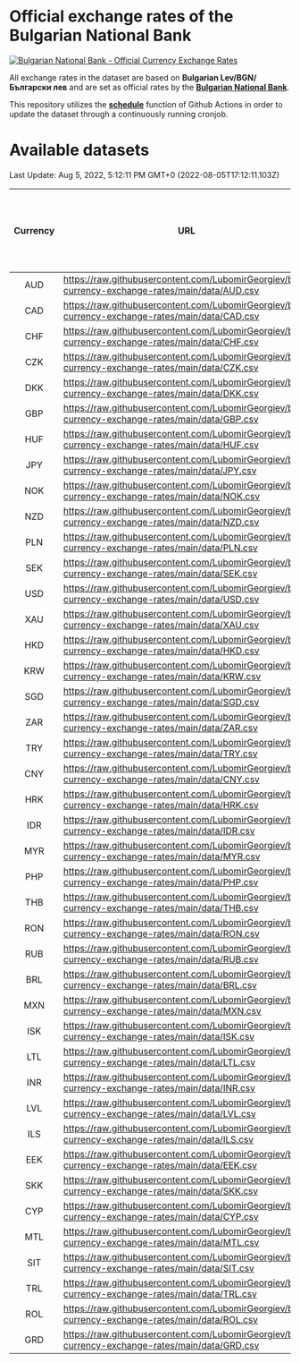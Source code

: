 # Official exchange rates of the Bulgarian National Bank

[![Bulgarian National Bank - Official Currency Exchange Rates](https://github.com/LubomirGeorgiev/bnb-currency-exchange-rates/actions/workflows/update-rates.yml/badge.svg?branch=main)](https://github.com/LubomirGeorgiev/bnb-currency-exchange-rates/actions/workflows/update-rates.yml)

All exchange rates in the dataset are based on **Bulgarian Lev/BGN/Български лев** and are set as official rates by the [**Bulgarian National Bank**](https://www.bnb.bg/Statistics/StExternalSector/StExchangeRates/StERForeignCurrencies/index.htm?toLang=_EN).

This repository utilizes the [**schedule**](https://docs.github.com/en/actions/reference/events-that-trigger-workflows) function of Github Actions in order to update the dataset through a continuously running cronjob.

# Available datasets

<!-- START LINKS (DO NOT EVER FU*ING DELETE THIS COMMENT FOR THE LOVE OF YOUR LIFE!!! IF YOU ARE CURIOS HOW IT WORKS, YOU CAN HAVE A LOOK AT ./src/updateReadme.ts) -->

Last Update: Aug 5, 2022, 5:12:11 PM GMT+0 (2022-08-05T17:12:11.103Z)

| Currency | URL                                                                                             | Number of records | Number of missing days that were filled in |
| :------: | ----------------------------------------------------------------------------------------------- | :---------------: | :----------------------------------------: |
|   AUD    | https://raw.githubusercontent.com/LubomirGeorgiev/bnb-currency-exchange-rates/main/data/AUD.csv |       8215        |                    2536                    |
|   CAD    | https://raw.githubusercontent.com/LubomirGeorgiev/bnb-currency-exchange-rates/main/data/CAD.csv |       8215        |                    2536                    |
|   CHF    | https://raw.githubusercontent.com/LubomirGeorgiev/bnb-currency-exchange-rates/main/data/CHF.csv |       8215        |                    2536                    |
|   CZK    | https://raw.githubusercontent.com/LubomirGeorgiev/bnb-currency-exchange-rates/main/data/CZK.csv |       8215        |                    2536                    |
|   DKK    | https://raw.githubusercontent.com/LubomirGeorgiev/bnb-currency-exchange-rates/main/data/DKK.csv |       8215        |                    2536                    |
|   GBP    | https://raw.githubusercontent.com/LubomirGeorgiev/bnb-currency-exchange-rates/main/data/GBP.csv |       8215        |                    2536                    |
|   HUF    | https://raw.githubusercontent.com/LubomirGeorgiev/bnb-currency-exchange-rates/main/data/HUF.csv |       8215        |                    2536                    |
|   JPY    | https://raw.githubusercontent.com/LubomirGeorgiev/bnb-currency-exchange-rates/main/data/JPY.csv |       8215        |                    2536                    |
|   NOK    | https://raw.githubusercontent.com/LubomirGeorgiev/bnb-currency-exchange-rates/main/data/NOK.csv |       8215        |                    2536                    |
|   NZD    | https://raw.githubusercontent.com/LubomirGeorgiev/bnb-currency-exchange-rates/main/data/NZD.csv |       8215        |                    2536                    |
|   PLN    | https://raw.githubusercontent.com/LubomirGeorgiev/bnb-currency-exchange-rates/main/data/PLN.csv |       8215        |                    2536                    |
|   SEK    | https://raw.githubusercontent.com/LubomirGeorgiev/bnb-currency-exchange-rates/main/data/SEK.csv |       8215        |                    2536                    |
|   USD    | https://raw.githubusercontent.com/LubomirGeorgiev/bnb-currency-exchange-rates/main/data/USD.csv |       8215        |                    2536                    |
|   XAU    | https://raw.githubusercontent.com/LubomirGeorgiev/bnb-currency-exchange-rates/main/data/XAU.csv |       8215        |                    2538                    |
|   HKD    | https://raw.githubusercontent.com/LubomirGeorgiev/bnb-currency-exchange-rates/main/data/HKD.csv |       7915        |                    2447                    |
|   KRW    | https://raw.githubusercontent.com/LubomirGeorgiev/bnb-currency-exchange-rates/main/data/KRW.csv |       7915        |                    2447                    |
|   SGD    | https://raw.githubusercontent.com/LubomirGeorgiev/bnb-currency-exchange-rates/main/data/SGD.csv |       7915        |                    2447                    |
|   ZAR    | https://raw.githubusercontent.com/LubomirGeorgiev/bnb-currency-exchange-rates/main/data/ZAR.csv |       7915        |                    2447                    |
|   TRY    | https://raw.githubusercontent.com/LubomirGeorgiev/bnb-currency-exchange-rates/main/data/TRY.csv |       6397        |                    1977                    |
|   CNY    | https://raw.githubusercontent.com/LubomirGeorgiev/bnb-currency-exchange-rates/main/data/CNY.csv |       6277        |                    1941                    |
|   HRK    | https://raw.githubusercontent.com/LubomirGeorgiev/bnb-currency-exchange-rates/main/data/HRK.csv |       6277        |                    1941                    |
|   IDR    | https://raw.githubusercontent.com/LubomirGeorgiev/bnb-currency-exchange-rates/main/data/IDR.csv |       6277        |                    1941                    |
|   MYR    | https://raw.githubusercontent.com/LubomirGeorgiev/bnb-currency-exchange-rates/main/data/MYR.csv |       6277        |                    1941                    |
|   PHP    | https://raw.githubusercontent.com/LubomirGeorgiev/bnb-currency-exchange-rates/main/data/PHP.csv |       6277        |                    1941                    |
|   THB    | https://raw.githubusercontent.com/LubomirGeorgiev/bnb-currency-exchange-rates/main/data/THB.csv |       6277        |                    1941                    |
|   RON    | https://raw.githubusercontent.com/LubomirGeorgiev/bnb-currency-exchange-rates/main/data/RON.csv |       6218        |                    1923                    |
|   RUB    | https://raw.githubusercontent.com/LubomirGeorgiev/bnb-currency-exchange-rates/main/data/RUB.csv |       6120        |                    1891                    |
|   BRL    | https://raw.githubusercontent.com/LubomirGeorgiev/bnb-currency-exchange-rates/main/data/BRL.csv |       5307        |                    1644                    |
|   MXN    | https://raw.githubusercontent.com/LubomirGeorgiev/bnb-currency-exchange-rates/main/data/MXN.csv |       5307        |                    1644                    |
|   ISK    | https://raw.githubusercontent.com/LubomirGeorgiev/bnb-currency-exchange-rates/main/data/ISK.csv |       5220        |                    1619                    |
|   LTL    | https://raw.githubusercontent.com/LubomirGeorgiev/bnb-currency-exchange-rates/main/data/LTL.csv |       5152        |                    1581                    |
|   INR    | https://raw.githubusercontent.com/LubomirGeorgiev/bnb-currency-exchange-rates/main/data/INR.csv |       4938        |                    1528                    |
|   LVL    | https://raw.githubusercontent.com/LubomirGeorgiev/bnb-currency-exchange-rates/main/data/LVL.csv |       4789        |                    1469                    |
|   ILS    | https://raw.githubusercontent.com/LubomirGeorgiev/bnb-currency-exchange-rates/main/data/ILS.csv |       4212        |                    1307                    |
|   EEK    | https://raw.githubusercontent.com/LubomirGeorgiev/bnb-currency-exchange-rates/main/data/EEK.csv |       4000        |                    1226                    |
|   SKK    | https://raw.githubusercontent.com/LubomirGeorgiev/bnb-currency-exchange-rates/main/data/SKK.csv |       2972        |                    914                     |
|   CYP    | https://raw.githubusercontent.com/LubomirGeorgiev/bnb-currency-exchange-rates/main/data/CYP.csv |       2904        |                    888                     |
|   MTL    | https://raw.githubusercontent.com/LubomirGeorgiev/bnb-currency-exchange-rates/main/data/MTL.csv |       2604        |                    799                     |
|   SIT    | https://raw.githubusercontent.com/LubomirGeorgiev/bnb-currency-exchange-rates/main/data/SIT.csv |       2542        |                    778                     |
|   TRL    | https://raw.githubusercontent.com/LubomirGeorgiev/bnb-currency-exchange-rates/main/data/TRL.csv |       1816        |                    557                     |
|   ROL    | https://raw.githubusercontent.com/LubomirGeorgiev/bnb-currency-exchange-rates/main/data/ROL.csv |       1697        |                    524                     |
|   GRD    | https://raw.githubusercontent.com/LubomirGeorgiev/bnb-currency-exchange-rates/main/data/GRD.csv |        359        |                    107                     |

<!-- END LINKS (DO NOT EVER FU*ING DELETE THIS COMMENT FOR THE LOVE OF YOUR LIFE!!! IF YOU ARE CURIOS HOW IT WORKS, YOU CAN HAVE A LOOK AT ./src/updateReadme.ts) -->
